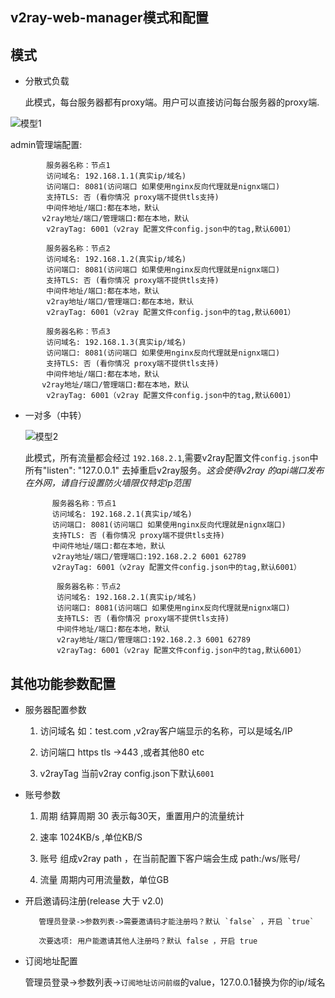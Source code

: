 ## v2ray-web-manager模式和配置

## 模式
*  分散式负载
    
    此模式，每台服务器都有proxy端。用户可以直接访问每台服务器的proxy端.

   
![模型1](https://raw.githubusercontent.com/master-coder-ll/v2ray-web-manager/master/static/model1.png)
  
   admin管理端配置:
        
            服务器名称：节点1
            访问域名: 192.168.1.1(真实ip/域名)
            访问端口: 8081(访问端口 如果使用nginx反向代理就是nignx端口)
            支持TLS: 否 (看你情况 proxy端不提供tls支持)
            中间件地址/端口:都在本地，默认
           v2ray地址/端口/管理端口:都在本地，默认
            v2rayTag: 6001（v2ray 配置文件config.json中的tag,默认6001）
        
            服务器名称：节点2
            访问域名: 192.168.1.2(真实ip/域名)
            访问端口: 8081(访问端口 如果使用nginx反向代理就是nignx端口)
            支持TLS: 否 (看你情况 proxy端不提供tls支持)
            中间件地址/端口:都在本地，默认
            v2ray地址/端口/管理端口:都在本地，默认
            v2rayTag: 6001（v2ray 配置文件config.json中的tag,默认6001）
           
            服务器名称：节点3
            访问域名: 192.168.1.3(真实ip/域名)
            访问端口: 8081(访问端口 如果使用nginx反向代理就是nignx端口)
            支持TLS: 否 (看你情况 proxy端不提供tls支持)
            中间件地址/端口:都在本地，默认
           v2ray地址/端口/管理端口:都在本地，默认
            v2rayTag: 6001（v2ray 配置文件config.json中的tag,默认6001）

* 一对多（中转）

    ![模型2](https://raw.githubusercontent.com/master-coder-ll/v2ray-web-manager/master/static/model2.png)
      
    此模式，所有流量都会经过 `192.168.2.1`,需要v2ray配置文件`config.json`中所有"listen": "127.0.0.1" 去掉重启v2ray服务。*这会使得v2ray
    的api端口发布在外网，请自行设置防火墙限仅特定ip范围*
    
        
            服务器名称：节点1
            访问域名: 192.168.2.1(真实ip/域名)
            访问端口: 8081(访问端口 如果使用nginx反向代理就是nignx端口)
            支持TLS: 否 (看你情况 proxy端不提供tls支持)
            中间件地址/端口:都在本地，默认
            v2ray地址/端口/管理端口:192.168.2.2 6001 62789
            v2rayTag: 6001（v2ray 配置文件config.json中的tag,默认6001）
            
             服务器名称：节点2
             访问域名: 192.168.2.1(真实ip/域名)
             访问端口: 8081(访问端口 如果使用nginx反向代理就是nignx端口)
             支持TLS: 否 (看你情况 proxy端不提供tls支持)
             中间件地址/端口:都在本地，默认
             v2ray地址/端口/管理端口:192.168.2.3 6001 62789
             v2rayTag: 6001（v2ray 配置文件config.json中的tag,默认6001）

## 其他功能参数配置
    
  * 服务器配置参数
  
       1.  访问域名 如：test.com ,v2ray客户端显示的名称，可以是域名/IP
        
       2. 访问端口  https tls ->443 ,或者其他80 etc
       
       3. v2rayTag  当前v2ray config.json下默认`6001` 
    
  * 账号参数
  
       1. 周期  结算周期 30 表示每30天，重置用户的流量统计
       
       2. 速率  1024KB/s ,单位KB/S
       
       3. 账号  组成v2ray path ，在当前配置下客户端会生成 path:/ws/账号/
       
       4. 流量 周期内可用流量数，单位GB
  
  * 开启邀请码注册(release 大于 v2.0)
  
           管理员登录->参数列表->需要邀请码才能注册吗？默认 `false` ，开启 `true`  
           
           次要选项: 用户能邀请其他人注册吗？默认 false ，开启 true 
  
  * 订阅地址配置
  
    管理员登录->参数列表->`订阅地址访问前缀`的value，127.0.0.1替换为你的ip/域名


 
        
      
    
    
